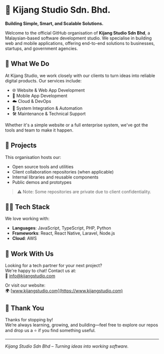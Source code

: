 # 🐾 Kijang Studio Sdn. Bhd.

**Building Simple, Smart, and Scalable Solutions.**

Welcome to the official GitHub organisation of **Kijang Studio Sdn Bhd**, a Malaysian-based software development studio. We specialise in building web and mobile applications, offering end-to-end solutions to businesses, startups, and government agencies.

## 🚀 What We Do

At Kijang Studio, we work closely with our clients to turn ideas into reliable digital products. Our services include:

- 🌐 Website & Web App Development  
- 📱 Mobile App Development 
- ☁️ Cloud & DevOps
- 🧩 System Integration & Automation  
- 🛠️ Maintenance & Technical Support  

Whether it's a simple website or a full enterprise system, we've got the tools and team to make it happen.

## 📂 Projects

This organisation hosts our:

- Open source tools and utilities
- Client collaboration repositories (when applicable)
- Internal libraries and reusable components
- Public demos and prototypes

> ⚠️ Note: Some repositories are private due to client confidentiality.

## 🧑‍💻 Tech Stack

We love working with:

- **Languages**: JavaScript, TypeScript, PHP, Python  
- **Frameworks**: React, React Native, Laravel, Node.js  
- **Cloud**: AWS  

## 🤝 Work With Us

Looking for a tech partner for your next project?  
We're happy to chat! Contact us at:  
📧 [info@kijangstudio.com](mailto:info@kijangstudio.com)

Or visit our website:  
🌍 [www.kijangstudio.com](https://www.kijangstudio.com)

## 🙌 Thank You

Thanks for stopping by!  
We’re always learning, growing, and building—feel free to explore our repos and drop us a ⭐️ if you find something useful.

---

_Kijang Studio Sdn Bhd – Turning ideas into working software._
